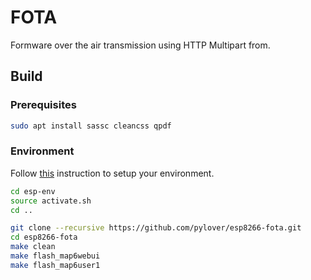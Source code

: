 # FOTA 
Formware over the air transmission using HTTP Multipart from. 


## Build


### Prerequisites

```bash
sudo apt install sassc cleancss qpdf
```

### Environment

Follow [this](https://github.com/pylover/esp8266-env) instruction 
to setup your environment.

```bash
cd esp-env
source activate.sh
cd ..

git clone --recursive https://github.com/pylover/esp8266-fota.git
cd esp8266-fota 
make clean
make flash_map6webui
make flash_map6user1 
```
